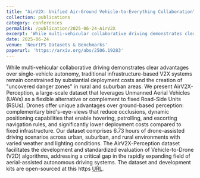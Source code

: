 ```yaml
---
title: "AirV2X: Unified Air-Ground Vehicle-to-Everything Collaboration"
collection: publications
category: conferences
permalink: /publication/2025-06-24-AirV2X
excerpt: 'While multi-vehicular collaborative driving demonstrates clear advantages over single-vehicle autonomy, traditional infrastructure-based V2X systems remain constrained by substantial deployment costs and the creation of "uncovered danger zones" in rural and suburban areas. We present AirV2X-Perception, a large-scale dataset that leverages Unmanned Aerial Vehicles (UAVs) as a flexible alternative or complement to fixed Road-Side Units (RSUs). Drones offer unique advantages over ground-based perception: complementary birds-eye-views that reduce occlusions, dynamic positioning capabilities that enable hovering, patrolling, and escorting navigation rules, and significantly lower deployment costs compared to fixed infrastructure. Our dataset comprises 6.73 hours of drone-assisted driving scenarios across urban, suburban, and rural environments with varied weather and lighting conditions. The AirV2X-Perception dataset facilitates the development and standardized evaluation of Vehicle-to-Drone (V2D) algorithms, addressing a critical gap in the rapidly expanding field of aerial-assisted autonomous driving systems. The dataset and development kits are open-sourced at this https [URL](https://github.com/taco-group/AirV2X-Perception).'
date: 2025-06-24
venue: 'NeurIPS Datasets & Benchmarks'
paperurl: 'https://arxiv.org/abs/2506.19283'
---
```


While multi-vehicular collaborative driving demonstrates clear advantages over single-vehicle autonomy, traditional infrastructure-based V2X systems remain constrained by substantial deployment costs and the creation of "uncovered danger zones" in rural and suburban areas. We present AirV2X-Perception, a large-scale dataset that leverages Unmanned Aerial Vehicles (UAVs) as a flexible alternative or complement to fixed Road-Side Units (RSUs). Drones offer unique advantages over ground-based perception: complementary bird's-eye-views that reduce occlusions, dynamic positioning capabilities that enable hovering, patrolling, and escorting navigation rules, and significantly lower deployment costs compared to fixed infrastructure. Our dataset comprises 6.73 hours of drone-assisted driving scenarios across urban, suburban, and rural environments with varied weather and lighting conditions. The AirV2X-Perception dataset facilitates the development and standardized evaluation of Vehicle-to-Drone (V2D) algorithms, addressing a critical gap in the rapidly expanding field of aerial-assisted autonomous driving systems. The dataset and development kits are open-sourced at this https [URL](https://github.com/taco-group/AirV2X-Perception).
